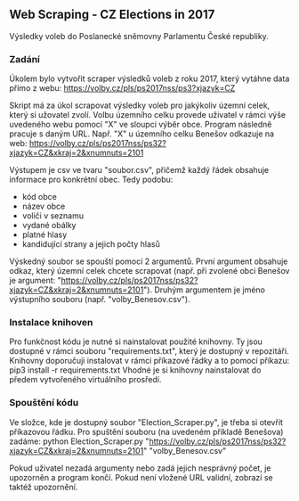 ## Web Scraping - CZ Elections in 2017

Výsledky voleb do Poslanecké sněmovny Parlamentu České republiky.

### Zadání 
Úkolem bylo vytvořit scraper výsledků voleb z roku 2017, který vytáhne data přímo z webu: https://volby.cz/pls/ps2017nss/ps3?xjazyk=CZ

Skript má za úkol scrapovat výsledky voleb pro jakýkoliv územní celek, který si užovatel zvolí. Volbu územního celku provede uživatel v rámci výše uvedeného webu  pomocí "X" ve sloupci výběr obce. Program následně pracuje s daným URL.  Např. "X" u územního celku Benešov odkazuje na web: https://volby.cz/pls/ps2017nss/ps32?xjazyk=CZ&xkraj=2&xnumnuts=2101

Výstupem je csv ve tvaru "soubor.csv", přičemž každý řádek obsahuje informace pro konkrétní obec. Tedy podobu:

- kód obce
- název obce
- voliči v seznamu
- vydané obálky
- platné hlasy
- kandidující strany a jejich počty hlasů

Výskedný soubor se spouští pomocí 2 argumentů. První argument obsahuje odkaz, který územní celek chcete scrapovat (např. při zvolené obci Benešov je argument: "https://volby.cz/pls/ps2017nss/ps32?xjazyk=CZ&xkraj=2&xnumnuts=2101"). Druhým argumentem je jméno výstupního souboru (např. "volby_Benesov.csv"). 

### Instalace knihoven 
Pro funkčnost kódu je nutné si nainstalovat použité knihovny. Ty jsou dostupné v rámci souboru "requirements.txt", který je dostupný v repozitáři. Knihovny doporučuji instalovat v rámci příkazové řádky a to pomocí příkazu: pip3 install -r requirements.txt
Vhodné je si knihovny nainstalovat do předem vytvořeného virtuálního prosředí. 

### Spouštění kódu 
Ve složce, kde je dostupný soubor "Election_Scraper.py", je třeba si otevřít příkazovou řádku. Pro spuštění souboru (na uvedeném příkladě Benešova) zadáme:
python Election_Scraper.py "https://volby.cz/pls/ps2017nss/ps32?xjazyk=CZ&xkraj=2&xnumnuts=2101" "volby_Benesov.csv"

Pokud uživatel nezadá argumenty nebo zadá jejich nesprávný počet, je upozorněn a program končí. Pokud není vložené URL validní, zobrazí se taktéž upozornění. 



